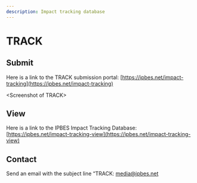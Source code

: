 ```yaml
---
description: Impact tracking database
---
```


# TRACK

## Submit 

Here is a link to the TRACK submission portal: [https://ipbes.net/impact-tracking](https://ipbes.net/impact-tracking)

&lt;Screenshot of TRACK&gt;



## View

Here is a link to the IPBES Impact Tracking Database: [https://ipbes.net/impact-tracking-view](https://ipbes.net/impact-tracking-view)



## Contact

Send an email with the subject line “TRACK: [media@ipbes.net](mailto:media@ipbes.net)

